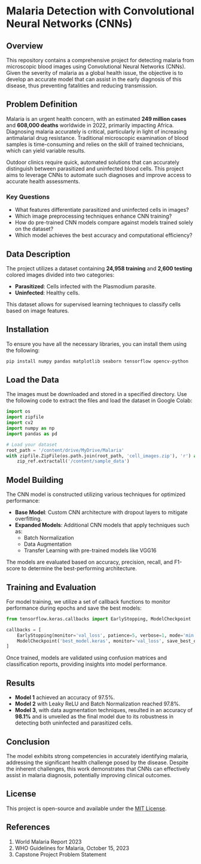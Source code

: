 # Malaria Detection with Convolutional Neural Networks (CNNs)

## Overview
This repository contains a comprehensive project for detecting malaria from microscopic blood images using Convolutional Neural Networks (CNNs). Given the severity of malaria as a global health issue, the objective is to develop an accurate model that can assist in the early diagnosis of this disease, thus preventing fatalities and reducing transmission.

## Problem Definition
Malaria is an urgent health concern, with an estimated **249 million cases** and **608,000 deaths** worldwide in 2022, primarily impacting Africa. Diagnosing malaria accurately is critical, particularly in light of increasing antimalarial drug resistance. Traditional microscopic examination of blood samples is time-consuming and relies on the skill of trained technicians, which can yield variable results.

Outdoor clinics require quick, automated solutions that can accurately distinguish between parasitized and uninfected blood cells. This project aims to leverage CNNs to automate such diagnoses and improve access to accurate health assessments.

### Key Questions
- What features differentiate parasitized and uninfected cells in images?
- Which image preprocessing techniques enhance CNN training?
- How do pre-trained CNN models compare against models trained solely on the dataset?
- Which model achieves the best accuracy and computational efficiency?

## Data Description
The project utilizes a dataset containing **24,958 training** and **2,600 testing** colored images divided into two categories:
- **Parasitized**: Cells infected with the Plasmodium parasite.
- **Uninfected**: Healthy cells.

This dataset allows for supervised learning techniques to classify cells based on image features.

## Installation
To ensure you have all the necessary libraries, you can install them using the following:

```bash
pip install numpy pandas matplotlib seaborn tensorflow opencv-python
```

## Load the Data
The images must be downloaded and stored in a specified directory. Use the following code to extract the files and load the dataset in Google Colab:

```python
import os
import zipfile
import cv2
import numpy as np
import pandas as pd

# Load your dataset
root_path = '/content/drive/MyDrive/Malaria'
with zipfile.ZipFile(os.path.join(root_path, 'cell_images.zip'), 'r') as zip_ref:
    zip_ref.extractall('/content/sample_data')
```

## Model Building
The CNN model is constructed utilizing various techniques for optimized performance:
- **Base Model**: Custom CNN architecture with dropout layers to mitigate overfitting.
- **Expanded Models**: Additional CNN models that apply techniques such as:
  - Batch Normalization
  - Data Augmentation
  - Transfer Learning with pre-trained models like VGG16

The models are evaluated based on accuracy, precision, recall, and F1-score to determine the best-performing architecture.

## Training and Evaluation
For model training, we utilize a set of callback functions to monitor performance during epochs and save the best models:

```python
from tensorflow.keras.callbacks import EarlyStopping, ModelCheckpoint

callbacks = [
    EarlyStopping(monitor='val_loss', patience=5, verbose=1, mode='min'),
    ModelCheckpoint('best_model.keras', monitor='val_loss', save_best_only=True)
]
```

Once trained, models are validated using confusion matrices and classification reports, providing insights into model performance.

## Results
- **Model 1** achieved an accuracy of 97.5%.
- **Model 2** with Leaky ReLU and Batch Normalization reached 97.8%.
- **Model 3**, with data augmentation techniques, resulted in an accuracy of **98.1%** and is unveiled as the final model due to its robustness in detecting both uninfected and parasitized cells.

## Conclusion
The model exhibits strong competencies in accurately identifying malaria, addressing the significant health challenge posed by the disease. Despite the inherent challenges, this work demonstrates that CNNs can effectively assist in malaria diagnosis, potentially improving clinical outcomes.

## License
This project is open-source and available under the [MIT License](LICENSE).

## References
1. World Malaria Report 2023
2. WHO Guidelines for Malaria, October 15, 2023
3. Capstone Project Problem Statement
